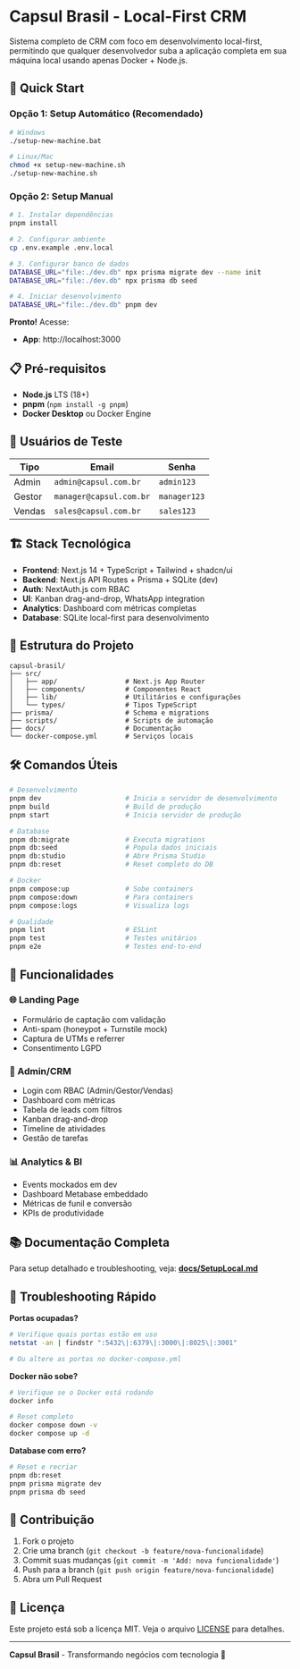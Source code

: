 # Capsul Brasil - Local-First CRM

Sistema completo de CRM com foco em desenvolvimento local-first, permitindo que qualquer desenvolvedor suba a aplicação completa em sua máquina local usando apenas Docker + Node.js.

## 🚀 Quick Start

### Opção 1: Setup Automático (Recomendado)
```bash
# Windows
./setup-new-machine.bat

# Linux/Mac
chmod +x setup-new-machine.sh
./setup-new-machine.sh
```

### Opção 2: Setup Manual
```bash
# 1. Instalar dependências
pnpm install

# 2. Configurar ambiente
cp .env.example .env.local

# 3. Configurar banco de dados
DATABASE_URL="file:./dev.db" npx prisma migrate dev --name init
DATABASE_URL="file:./dev.db" npx prisma db seed

# 4. Iniciar desenvolvimento
DATABASE_URL="file:./dev.db" pnpm dev
```

**Pronto!** Acesse:
- **App**: http://localhost:3000

## 📋 Pré-requisitos

- **Node.js** LTS (18+)
- **pnpm** (`npm install -g pnpm`)
- **Docker Desktop** ou Docker Engine

## 👤 Usuários de Teste

| Tipo | Email | Senha |
|------|-------|-------|
| Admin | `admin@capsul.com.br` | `admin123` |
| Gestor | `manager@capsul.com.br` | `manager123` |
| Vendas | `sales@capsul.com.br` | `sales123` |

## 🏗️ Stack Tecnológica

- **Frontend**: Next.js 14 + TypeScript + Tailwind + shadcn/ui
- **Backend**: Next.js API Routes + Prisma + SQLite (dev)
- **Auth**: NextAuth.js com RBAC
- **UI**: Kanban drag-and-drop, WhatsApp integration
- **Analytics**: Dashboard com métricas completas
- **Database**: SQLite local-first para desenvolvimento

## 📁 Estrutura do Projeto

```
capsul-brasil/
├── src/
│   ├── app/                 # Next.js App Router
│   ├── components/          # Componentes React
│   ├── lib/                 # Utilitários e configurações
│   └── types/               # Tipos TypeScript
├── prisma/                  # Schema e migrations
├── scripts/                 # Scripts de automação
├── docs/                    # Documentação
└── docker-compose.yml       # Serviços locais
```

## 🛠️ Comandos Úteis

```bash
# Desenvolvimento
pnpm dev                     # Inicia o servidor de desenvolvimento
pnpm build                   # Build de produção
pnpm start                   # Inicia servidor de produção

# Database
pnpm db:migrate              # Executa migrations
pnpm db:seed                 # Popula dados iniciais
pnpm db:studio               # Abre Prisma Studio
pnpm db:reset                # Reset completo do DB

# Docker
pnpm compose:up              # Sobe containers
pnpm compose:down            # Para containers
pnpm compose:logs            # Visualiza logs

# Qualidade
pnpm lint                    # ESLint
pnpm test                    # Testes unitários
pnpm e2e                     # Testes end-to-end
```

## 🎯 Funcionalidades

### 🌐 Landing Page
- Formulário de captação com validação
- Anti-spam (honeypot + Turnstile mock)
- Captura de UTMs e referrer
- Consentimento LGPD

### 🔐 Admin/CRM
- Login com RBAC (Admin/Gestor/Vendas)
- Dashboard com métricas
- Tabela de leads com filtros
- Kanban drag-and-drop
- Timeline de atividades
- Gestão de tarefas

### 📊 Analytics & BI
- Events mockados em dev
- Dashboard Metabase embeddado
- Métricas de funil e conversão
- KPIs de produtividade

## 📚 Documentação Completa

Para setup detalhado e troubleshooting, veja: **[docs/SetupLocal.md](docs/SetupLocal.md)**

## 🔧 Troubleshooting Rápido

**Portas ocupadas?**
```bash
# Verifique quais portas estão em uso
netstat -an | findstr ":5432\|:6379\|:3000\|:8025\|:3001"

# Ou altere as portas no docker-compose.yml
```

**Docker não sobe?**
```bash
# Verifique se o Docker está rodando
docker info

# Reset completo
docker compose down -v
docker compose up -d
```

**Database com erro?**
```bash
# Reset e recriar
pnpm db:reset
pnpm prisma migrate dev
pnpm prisma db seed
```

## 🤝 Contribuição

1. Fork o projeto
2. Crie uma branch (`git checkout -b feature/nova-funcionalidade`)
3. Commit suas mudanças (`git commit -m 'Add: nova funcionalidade'`)
4. Push para a branch (`git push origin feature/nova-funcionalidade`)
5. Abra um Pull Request

## 📄 Licença

Este projeto está sob a licença MIT. Veja o arquivo [LICENSE](LICENSE) para detalhes.

---

**Capsul Brasil** - Transformando negócios com tecnologia 🚀